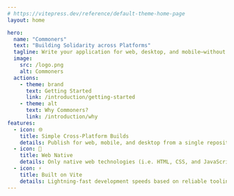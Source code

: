 ```yaml
---
# https://vitepress.dev/reference/default-theme-home-page
layout: home

hero:
  name: "Commoners"
  text: "Building Solidarity across Platforms"
  tagline: Write your application for web, desktop, and mobile—without the fuss.
  image:
    src: /logo.png
    alt: Commoners
  actions:
    - theme: brand
      text: Getting Started
      link: /introduction/getting-started
    - theme: alt
      text: Why Commoners?
      link: /introduction/why
features:
  - icon: 🌐
    title: Simple Cross-Platform Builds
    details: Publish for web, mobile, and desktop from a single repository.
  - icon: 📜
    title: Web Native
    details: Only native web technologies (i.e. HTML, CSS, and JavaScript) required.
  - icon: ⚡️
    title: Built on Vite
    details: Lightning-fast development speeds based on reliable tooling.
---
```


